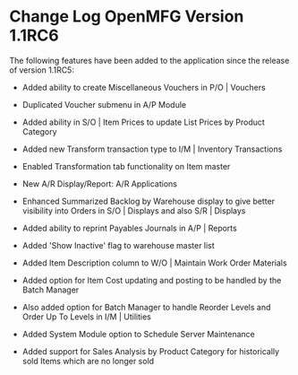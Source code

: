 Change Log
OpenMFG
Version 1.1RC6
==================================



The following features have been added to the application since 
the release of version 1.1RC5:




* Added ability to create Miscellaneous Vouchers in P/O | Vouchers

* Duplicated Voucher submenu in A/P Module

* Added ability in S/O | Item Prices to update List Prices by Product
Category

* Added new Transform transaction type to I/M | Inventory Transactions

* Enabled Transformation tab functionality on Item master

* New A/R Display/Report: A/R Applications

* Enhanced Summarized Backlog by Warehouse display to give better
visibility into Orders in S/O | Displays and also S/R | Displays

* Added ability to reprint Payables Journals in A/P | Reports

* Added 'Show Inactive' flag to warehouse master list

* Added Item Description column to W/O | Maintain Work Order Materials

* Added option for Item Cost updating and posting to be handled by
the Batch Manager

* Also added option for Batch Manager to handle Reorder Levels and
Order Up To Levels in I/M | Utilities

* Added System Module option to Schedule Server Maintenance

* Added support for Sales Analysis by Product Category for historically 
sold Items which are no longer sold